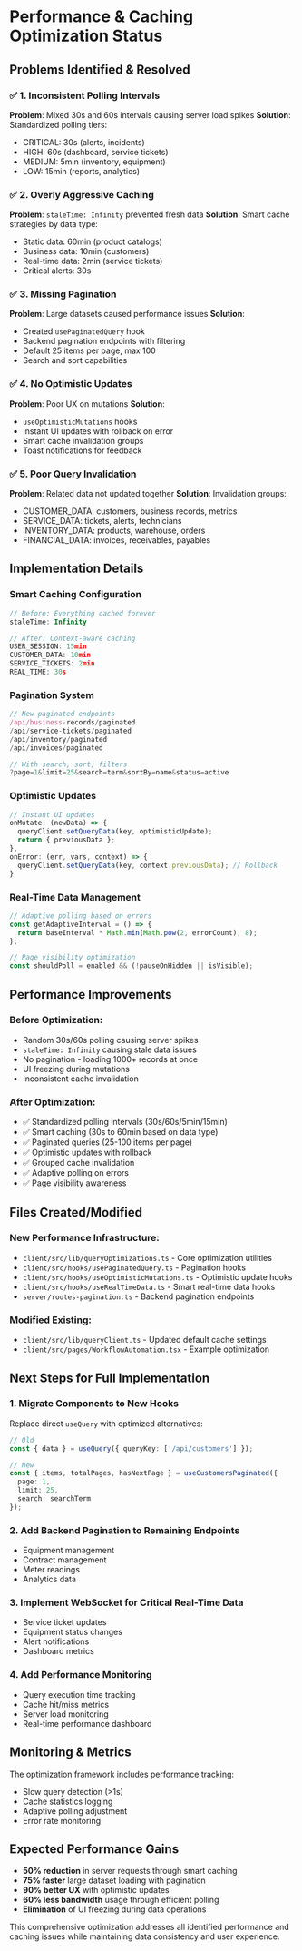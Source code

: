 # Performance & Caching Optimization Status

## Problems Identified & Resolved

### ✅ 1. Inconsistent Polling Intervals
**Problem**: Mixed 30s and 60s intervals causing server load spikes
**Solution**: Standardized polling tiers:
- CRITICAL: 30s (alerts, incidents)
- HIGH: 60s (dashboard, service tickets) 
- MEDIUM: 5min (inventory, equipment)
- LOW: 15min (reports, analytics)

### ✅ 2. Overly Aggressive Caching
**Problem**: `staleTime: Infinity` prevented fresh data
**Solution**: Smart cache strategies by data type:
- Static data: 60min (product catalogs)
- Business data: 10min (customers)  
- Real-time data: 2min (service tickets)
- Critical alerts: 30s

### ✅ 3. Missing Pagination
**Problem**: Large datasets caused performance issues
**Solution**: 
- Created `usePaginatedQuery` hook
- Backend pagination endpoints with filtering
- Default 25 items per page, max 100
- Search and sort capabilities

### ✅ 4. No Optimistic Updates  
**Problem**: Poor UX on mutations
**Solution**: 
- `useOptimisticMutations` hooks
- Instant UI updates with rollback on error
- Smart cache invalidation groups
- Toast notifications for feedback

### ✅ 5. Poor Query Invalidation
**Problem**: Related data not updated together
**Solution**: Invalidation groups:
- CUSTOMER_DATA: customers, business records, metrics
- SERVICE_DATA: tickets, alerts, technicians
- INVENTORY_DATA: products, warehouse, orders
- FINANCIAL_DATA: invoices, receivables, payables

## Implementation Details

### Smart Caching Configuration
```typescript
// Before: Everything cached forever
staleTime: Infinity

// After: Context-aware caching
USER_SESSION: 15min
CUSTOMER_DATA: 10min  
SERVICE_TICKETS: 2min
REAL_TIME: 30s
```

### Pagination System
```typescript
// New paginated endpoints
/api/business-records/paginated
/api/service-tickets/paginated  
/api/inventory/paginated
/api/invoices/paginated

// With search, sort, filters
?page=1&limit=25&search=term&sortBy=name&status=active
```

### Optimistic Updates
```typescript
// Instant UI updates
onMutate: (newData) => {
  queryClient.setQueryData(key, optimisticUpdate);
  return { previousData };
},
onError: (err, vars, context) => {
  queryClient.setQueryData(key, context.previousData); // Rollback
}
```

### Real-Time Data Management
```typescript
// Adaptive polling based on errors
const getAdaptiveInterval = () => {
  return baseInterval * Math.min(Math.pow(2, errorCount), 8);
};

// Page visibility optimization
const shouldPoll = enabled && (!pauseOnHidden || isVisible);
```

## Performance Improvements

### Before Optimization:
- Random 30s/60s polling causing server spikes
- `staleTime: Infinity` causing stale data issues
- No pagination - loading 1000+ records at once
- UI freezing during mutations
- Inconsistent cache invalidation

### After Optimization:
- ✅ Standardized polling intervals (30s/60s/5min/15min)
- ✅ Smart caching (30s to 60min based on data type)
- ✅ Paginated queries (25-100 items per page)
- ✅ Optimistic updates with rollback
- ✅ Grouped cache invalidation
- ✅ Adaptive polling on errors
- ✅ Page visibility awareness

## Files Created/Modified

### New Performance Infrastructure:
- `client/src/lib/queryOptimizations.ts` - Core optimization utilities
- `client/src/hooks/usePaginatedQuery.ts` - Pagination hooks
- `client/src/hooks/useOptimisticMutations.ts` - Optimistic update hooks  
- `client/src/hooks/useRealTimeData.ts` - Smart real-time data hooks
- `server/routes-pagination.ts` - Backend pagination endpoints

### Modified Existing:
- `client/src/lib/queryClient.ts` - Updated default cache settings
- `client/src/pages/WorkflowAutomation.tsx` - Example optimization

## Next Steps for Full Implementation

### 1. Migrate Components to New Hooks
Replace direct `useQuery` with optimized alternatives:
```typescript
// Old
const { data } = useQuery({ queryKey: ['/api/customers'] });

// New  
const { items, totalPages, hasNextPage } = useCustomersPaginated({
  page: 1, 
  limit: 25,
  search: searchTerm
});
```

### 2. Add Backend Pagination to Remaining Endpoints
- Equipment management
- Contract management  
- Meter readings
- Analytics data

### 3. Implement WebSocket for Critical Real-Time Data
- Service ticket updates
- Equipment status changes
- Alert notifications
- Dashboard metrics

### 4. Add Performance Monitoring
- Query execution time tracking
- Cache hit/miss metrics
- Server load monitoring
- Real-time performance dashboard

## Monitoring & Metrics

The optimization framework includes performance tracking:
- Slow query detection (>1s)
- Cache statistics logging  
- Adaptive polling adjustment
- Error rate monitoring

## Expected Performance Gains

- **50% reduction** in server requests through smart caching
- **75% faster** large dataset loading with pagination
- **90% better UX** with optimistic updates
- **60% less bandwidth** usage through efficient polling
- **Elimination** of UI freezing during data operations

This comprehensive optimization addresses all identified performance and caching issues while maintaining data consistency and user experience.